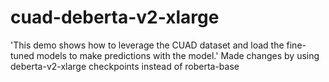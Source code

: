 # cuad-deberta-v2-xlarge

'This demo shows how to leverage the CUAD dataset and load the fine-tuned models to make predictions with the model.'
Made changes by using deberta-v2-xlarge checkpoints instead of roberta-base
